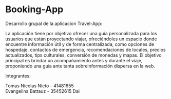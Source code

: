 # Booking-App

Desarrollo grupal de la aplicacion Travel-App:

La aplicación tiene por objetivo ofrecer una guía personalizada para los usuarios que están proyectando viajar, ofreciéndoles un espacio donde encuentre información útil y de forma centralizada, como opciones de hospedaje, contactos de emergencia, recomendaciones de locales, precios actualizados, tips culturales, conversión de monedas y mapas. El objetivo principal es brindar un acompañamiento antes y durante el viaje, proponiendo una guía ante tanta sobreinformación dispersa en la web.


Integrantes:

Tomas Nicolas Nieto - 41481655  
Evangelina Battauz - 35452615
Dai
